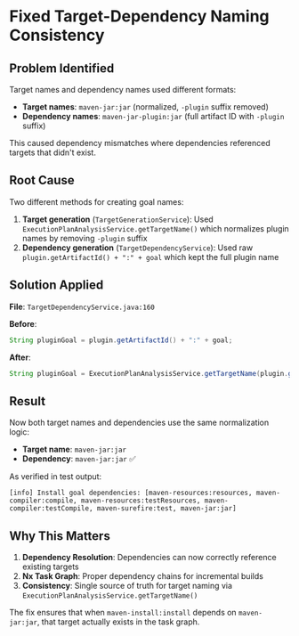 # Fixed Target-Dependency Naming Consistency

## Problem Identified

Target names and dependency names used different formats:

- **Target names**: `maven-jar:jar` (normalized, `-plugin` suffix removed)
- **Dependency names**: `maven-jar-plugin:jar` (full artifact ID with `-plugin` suffix)

This caused dependency mismatches where dependencies referenced targets that didn't exist.

## Root Cause

Two different methods for creating goal names:

1. **Target generation** (`TargetGenerationService`): Used `ExecutionPlanAnalysisService.getTargetName()` which normalizes plugin names by removing `-plugin` suffix
2. **Dependency generation** (`TargetDependencyService`): Used raw `plugin.getArtifactId() + ":" + goal` which kept the full plugin name

## Solution Applied

**File**: `TargetDependencyService.java:160`

**Before**:
```java
String pluginGoal = plugin.getArtifactId() + ":" + goal;
```

**After**:
```java
String pluginGoal = ExecutionPlanAnalysisService.getTargetName(plugin.getArtifactId(), goal);
```

## Result

Now both target names and dependencies use the same normalization logic:

- **Target name**: `maven-jar:jar` 
- **Dependency**: `maven-jar:jar` ✅

As verified in test output:
```
[info] Install goal dependencies: [maven-resources:resources, maven-compiler:compile, maven-resources:testResources, maven-compiler:testCompile, maven-surefire:test, maven-jar:jar]
```

## Why This Matters

1. **Dependency Resolution**: Dependencies can now correctly reference existing targets
2. **Nx Task Graph**: Proper dependency chains for incremental builds
3. **Consistency**: Single source of truth for target naming via `ExecutionPlanAnalysisService.getTargetName()`

The fix ensures that when `maven-install:install` depends on `maven-jar:jar`, that target actually exists in the task graph.